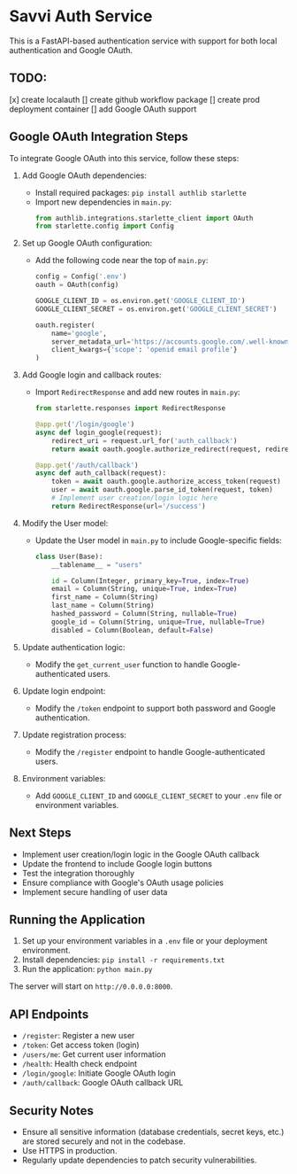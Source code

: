 # Savvi Auth Service

This is a FastAPI-based authentication service with support for both local authentication and Google OAuth.

## TODO:
[x] create localauth
[] create github workflow package
[] create prod deployment container
[] add Google OAuth support

## Google OAuth Integration Steps

To integrate Google OAuth into this service, follow these steps:

1. Add Google OAuth dependencies:
   - Install required packages: `pip install authlib starlette`
   - Import new dependencies in `main.py`:
     ```python
     from authlib.integrations.starlette_client import OAuth
     from starlette.config import Config
     ```

2. Set up Google OAuth configuration:
   - Add the following code near the top of `main.py`:
     ```python
     config = Config('.env')
     oauth = OAuth(config)

     GOOGLE_CLIENT_ID = os.environ.get('GOOGLE_CLIENT_ID')
     GOOGLE_CLIENT_SECRET = os.environ.get('GOOGLE_CLIENT_SECRET')

     oauth.register(
         name='google',
         server_metadata_url='https://accounts.google.com/.well-known/openid-configuration',
         client_kwargs={'scope': 'openid email profile'}
     )
     ```

3. Add Google login and callback routes:
   - Import `RedirectResponse` and add new routes in `main.py`:
     ```python
     from starlette.responses import RedirectResponse

     @app.get('/login/google')
     async def login_google(request):
         redirect_uri = request.url_for('auth_callback')
         return await oauth.google.authorize_redirect(request, redirect_uri)

     @app.get('/auth/callback')
     async def auth_callback(request):
         token = await oauth.google.authorize_access_token(request)
         user = await oauth.google.parse_id_token(request, token)
         # Implement user creation/login logic here
         return RedirectResponse(url='/success')
     ```

4. Modify the User model:
   - Update the User model in `main.py` to include Google-specific fields:
     ```python
     class User(Base):
         __tablename__ = "users"

         id = Column(Integer, primary_key=True, index=True)
         email = Column(String, unique=True, index=True)
         first_name = Column(String)
         last_name = Column(String)
         hashed_password = Column(String, nullable=True)
         google_id = Column(String, unique=True, nullable=True)
         disabled = Column(Boolean, default=False)
     ```

5. Update authentication logic:
   - Modify the `get_current_user` function to handle Google-authenticated users.

6. Update login endpoint:
   - Modify the `/token` endpoint to support both password and Google authentication.

7. Update registration process:
   - Modify the `/register` endpoint to handle Google-authenticated users.

8. Environment variables:
   - Add `GOOGLE_CLIENT_ID` and `GOOGLE_CLIENT_SECRET` to your `.env` file or environment variables.

## Next Steps

- Implement user creation/login logic in the Google OAuth callback
- Update the frontend to include Google login buttons
- Test the integration thoroughly
- Ensure compliance with Google's OAuth usage policies
- Implement secure handling of user data

## Running the Application

1. Set up your environment variables in a `.env` file or your deployment environment.
2. Install dependencies: `pip install -r requirements.txt`
3. Run the application: `python main.py`

The server will start on `http://0.0.0.0:8000`.

## API Endpoints

- `/register`: Register a new user
- `/token`: Get access token (login)
- `/users/me`: Get current user information
- `/health`: Health check endpoint
- `/login/google`: Initiate Google OAuth login
- `/auth/callback`: Google OAuth callback URL

## Security Notes

- Ensure all sensitive information (database credentials, secret keys, etc.) are stored securely and not in the codebase.
- Use HTTPS in production.
- Regularly update dependencies to patch security vulnerabilities.
